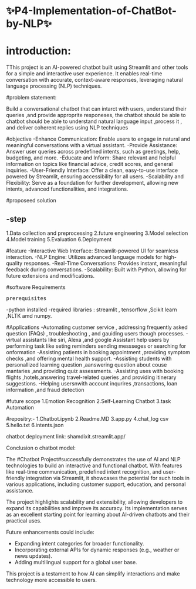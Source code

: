 #  ✨P4-Implementation-of-ChatBot-by-NLP✨
# introduction:
<p>TThis project is an AI-powered chatbot built using Streamlit and other tools for a simple and interactive user experience. It enables real-time conversation with accurate, context-aware responses, leveraging natural language processing (NLP) techniques.</p>

#problem statement:
<p> Build a conversational chatbot that can intarct with users, understand their queries ,and provide approprite responeses, the chatbot should be able to chatbot should be able to understand natural language input ,process it , and deliver coherent replies using NLP techniques</p>

#objective
-Enhance Communication: Enable users to engage in natural and meaningful conversations with a virtual assistant.
-Provide Assistance: Answer user queries across predefined intents, such as greetings, help, budgeting, and more.
-Educate and Inform: Share relevant and helpful information on topics like financial advice, credit scores, and general inquiries.
-User-Friendly Interface: Offer a clean, easy-to-use interface powered by Streamlit, ensuring accessibility for all users.
-Scalability and Flexibility: Serve as a foundation for further development, allowing new intents, advanced functionalities, and integrations.

#proposeed solution

 <h2>-step</h2>
1.Data collection and preprocessing
2.future engineering
3.Model selection
4.Model training 
5.Evaluation
6.Deployment

#feature
-Interactive Web Interface: Streamlit-powered UI for seamless interaction.
-NLP Engine: Utilizes advanced language models for high-quality responses.
-Real-Time Conversations: Provides instant, meaningful feedback during conversations.
-Scalability: Built with Python, allowing for future extensions and modifications.


#software Requirements
<pre>prerequisites</pre>

-python installed
-required libraries : streamlit , tensorflow ,Scikit learn ,NLTK amd numpy.

#Applications 
-Automating customer service , addressing frequently asked question (FAQs) , troubleshooting , and gauiding users though processes.
-virtual assistants like siri, Alexa ,and google Assistant help users by performing task like seting reminders sending messseges or searching for onformation
-Assisting patients in booking appointment ,providing symptom checks ,and offering mental health support.
-Assisting students with personallized learning question ,aanswering question about couse mantaries ,and providing quiz assessments.
-Assisting uses with booking flights ,hotels,answering travel-related queries ,and providing itinerary suggestions.
-Helping usersnwith account inqurires ,transactions, loan information ,and fraud detection

#future scope 
1.Emotion Recognition
2.Self-Learning Chatbot
3.task Automation

#repositry:-
1.Chatbot.ipynb
2.Readme.MD
3.app.py
4.chat_log csv
5.hello.txt
6.intents.json

chatbot deployment link:
shamdixit.streamlit.app/

Conclusion o chatbot model:

The #Chatbot Project#successfully demonstrates the use of AI and NLP technologies to build an interactive and functional chatbot. With features like real-time communication, predefined intent recognition, and user-friendly integration via Streamlit, it showcases the potential for such tools in various applications, including customer support, education, and personal assistance.

The project highlights scalability and extensibility, allowing developers to expand its capabilities and improve its accuracy. Its implementation serves as an excellent starting point for learning about AI-driven chatbots and their practical uses.

Future enhancements could include:
- Expanding intent categories for broader functionality.
- Incorporating external APIs for dynamic responses (e.g., weather or news updates).
- Adding multilingual support for a global user base.

This project is a testament to how AI can simplify interactions and make technology more accessible to users.

